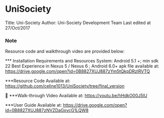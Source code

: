 # UniSociety
Title: Uni-Society
Author: Uni-Society Development Team
Last edited at 27/Oct/2017

### Note ###
Resource code and walkthrough video are provided below:

*** Installation Requirements and Resources
System: Android 5.1 +; min sdk 22
Best Experience in Nexus 5 / Nexus 6 ; Android 6.0+
apk file available at: 
https://drive.google.com/open?id=0B8827XUJ887zYm5tQkpDRzlRVTQ

***Resource Code Available at:
https://github.com/celine1013/UniSociety/tree/final_version


***Walk-through Video Available at:
https://youtu.be/hHdkO00J5lU

***User Guide Available at:
https://drive.google.com/open?id=0B8827XUJ887zNVZDaGxycG1LQW8


